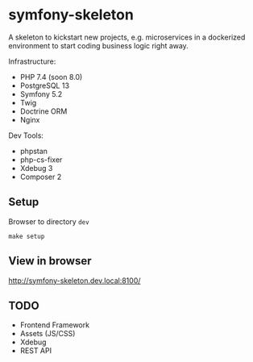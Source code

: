 # symfony-skeleton

A skeleton to kickstart new projects, e.g. microservices in a dockerized environment to start coding business logic right away.

Infrastructure:
* PHP 7.4 (soon 8.0)
* PostgreSQL 13
* Symfony 5.2
* Twig
* Doctrine ORM
* Nginx

Dev Tools:
* phpstan
* php-cs-fixer
* Xdebug 3
* Composer 2

## Setup

Browser to directory `dev`

`make setup`

## View in browser

http://symfony-skeleton.dev.local:8100/

## TODO

- Frontend Framework
- Assets (JS/CSS)
- Xdebug
- REST API